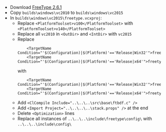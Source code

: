 * Download [FreeType 2.6.1](http://download.savannah.gnu.org/releases/freetype/freetype-2.6.1.tar.bz2)
* Copy `builds\windows\vc2010` to `builds\windows\vc2015`
* In `builds\windows\vc2015\freetype.vcxproj`:
	* Replace `<PlatformToolset>v100</PlatformToolset>` with `<PlatformToolset>v140</PlatformToolset>`
	* Replace all `vc2010` in `<OutDir>` and `<IntDir>` with `vc2015`
	* Replace
		```
		    <TargetName Condition="'$(Configuration)|$(Platform)'=='Release|Win32'">freetype261</TargetName>
		    <TargetName Condition="'$(Configuration)|$(Platform)'=='Release|x64'">freetype261</TargetName>
		```
		with
		```
		    <TargetName Condition="'$(Configuration)|$(Platform)'=='Release|Win32'">freetype</TargetName>
		    <TargetName Condition="'$(Configuration)|$(Platform)'=='Release|x64'">freetype</TargetName>
		```
	* Add `<ClCompile Include="..\..\..\src\base\ftbdf.c" />`
	* Add `<Import Project="..\..\..\..\stack.props" />` at the end
	* Delete `<Optimization>` lines
	* Replace all instances of `..\..\..\include\freetype\config\` with `..\..\..\include\config\`
